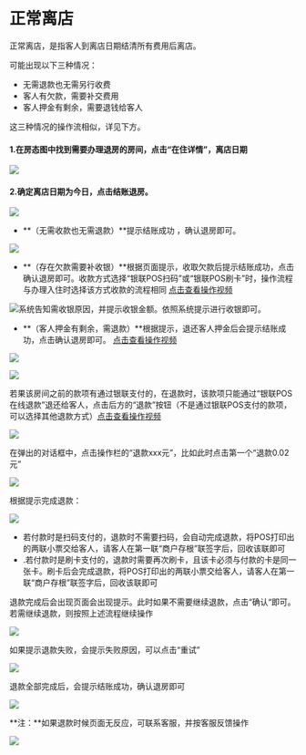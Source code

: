 # 正常离店

正常离店，是指客人到离店日期结清所有费用后离店。

可能出现以下三种情况：

* 无需退款也无需另行收费
* 客人有欠款，需要补交费用
* 客人押金有剩余，需要退钱给客人

这三种情况的操作流相似，详见下方。



#### 1.在房态图中找到需要办理退房的房间，点击“在住详情”，离店日期

![](../../.gitbook/assets/image%20%28817%29.png)

#### 2.确定离店日期为今日，点击结账退房。

![](../../.gitbook/assets/image%20%28870%29.png)

* **（无需收款也无需退款）**提示结账成功 ，确认退房即可。

![](../../.gitbook/assets/image%20%28297%29.png)

* **（存在欠款需要补收银）**根据页面提示，收取欠款后提示结账成功，点击确认退房即可。收款方式选择“银联POS扫码”或“银联POS刷卡”时，操作流程与办理入住时选择该方式收款的流程相同   [点击查看操作视频](https://crs-pms-vidio.oss-cn-beijing.aliyuncs.com/%E7%A6%BB%E5%BA%97-%E8%A1%A5%E6%94%B6%E6%AC%A0%E6%AC%BE.mp4)

![&#x7CFB;&#x7EDF;&#x544A;&#x77E5;&#x9700;&#x6536;&#x94F6;&#x539F;&#x56E0;&#xFF0C;&#x5E76;&#x63D0;&#x793A;&#x6536;&#x94F6;&#x91D1;&#x989D;&#x3002;&#x4F9D;&#x7167;&#x7CFB;&#x7EDF;&#x63D0;&#x793A;&#x8FDB;&#x884C;&#x6536;&#x94F6;&#x5373;&#x53EF;&#x3002;](../../.gitbook/assets/image%20%28915%29.png)

* **（客人押金有剩余，需退款）**根据提示，退还客人押金后会提示结账成功，点击确认退房即可。    [点击查看操作视频](https://crs-pms-vidio.oss-cn-beijing.aliyuncs.com/%E7%A6%BB%E5%BA%97-%E9%80%80%E8%BF%98%E6%8A%BC%E9%87%91.mp4)

![](../../.gitbook/assets/image%20%28716%29.png)

![](../../.gitbook/assets/image%20%28550%29.png)

若果该房间之前的款项有通过银联支付的，在退款时，该款项只能通过“银联POS在线退款”退还给客人，点击后方的“退款”按钮（不是通过银联POS支付的款项，可以选择其他退款方式）[点击查看操作视频](http://crs-pms-vidio.oss-cn-beijing.aliyuncs.com/%E9%93%B6%E8%81%94%E5%9C%A8%E7%BA%BF%E9%80%80%E6%AC%BE.mp4)

![](../../.gitbook/assets/image%20%28219%29.png)

在弹出的对话框中，点击操作栏的“退款xxx元”，比如此时点击第一个“退款0.02元”

![](../../.gitbook/assets/image%20%28138%29.png)

根据提示完成退款：

![](../../.gitbook/assets/image%20%28665%29.png)

* 若付款时是扫码支付的，退款时不需要扫码，会自动完成退款，将POS打印出的两联小票交给客人，请客人在第一联“商户存根”联签字后，回收该联即可
* .若付款时是刷卡支付的，退款时需要再次刷卡，且该卡必须与付款的卡是同一张卡。刷卡后会完成退款，将POS打印出的两联小票交给客人，请客人在第一联“商户存根”联签字后，回收该联即可

退款完成后会出现页面会出现提示。此时如果不需要继续退款，点击“确认“即可。若需继续退款，则按照上述流程继续操作

![](../../.gitbook/assets/image%20%28478%29.png)

如果提示退款失败，会提示失败原因，可以点击“重试”

![](../../.gitbook/assets/image%20%281020%29.png)

退款全部完成后，会提示结账成功，确认退房即可

![](../../.gitbook/assets/image%20%28274%29.png)

**注：**如果退款时候页面无反应，可联系客服，并按客服反馈操作

![](../../.gitbook/assets/image%20%28821%29.png)

